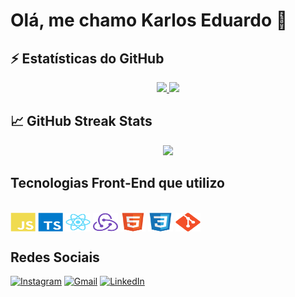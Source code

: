 # Olá, me chamo Karlos Eduardo 👋

## ⚡ Estatísticas do GitHub
<div align="center">
  <a href="https://github.com/karlosqwer">
    <img height="180em" src="https://github-readme-stats.vercel.app/api?username=karlosqwer&show_icons=true&theme=radical&include_all_commits=true&count_private=true"/>
    <img height="180em" src="https://github-readme-stats.vercel.app/api/top-langs/?username=karlosqwer&layout=compact&langs_count=7&theme=radical"/>
  </a>
</div>

## 📈 GitHub Streak Stats 
<div align="center">
  <a href="https://github.com/karlosqwer">
    <img height="180em" src="https://streak-stats.demolab.com/?user=karlosqwer&theme=radical&hide_border=true&date_format=M%20j%5B%2C%20Y%5D&mode=weekly&year=2024"/>
  </a>
</div>

## Tecnologias Front-End que utilizo

<div style="display: inline_block"><br>
  <img align="center" alt="Karlos-Js" height="30" width="40" src="https://raw.githubusercontent.com/devicons/devicon/master/icons/javascript/javascript-plain.svg">
  <img align="center" alt="Karlos-Ts" height="30" width="40" src="https://raw.githubusercontent.com/devicons/devicon/master/icons/typescript/typescript-plain.svg">
  <img align="center" alt="Karlos-React" height="30" width="40" src="https://raw.githubusercontent.com/devicons/devicon/master/icons/react/react-original.svg">
  <img align="center" alt="Karlos-Redux" height="30" width="40" src="https://raw.githubusercontent.com/devicons/devicon/master/icons/redux/redux-original.svg">
  <img align="center" alt="Karlos-HTML" height="30" width="40" src="https://raw.githubusercontent.com/devicons/devicon/master/icons/html5/html5-original.svg">
  <img align="center" alt="Karlos-CSS" height="30" width="40" src="https://raw.githubusercontent.com/devicons/devicon/master/icons/css3/css3-original.svg">
  <img align="center" alt="Karlos-Git" height="30" width="40" src="https://raw.githubusercontent.com/devicons/devicon/master/icons/git/git-original.svg">
</div>

## Redes Sociais

[![Instagram](https://img.shields.io/badge/-Instagram-E4405F?style=for-the-badge&logo=instagram&logoColor=white)](https://www.instagram.com/karlos_yuuk)
[![Gmail](https://img.shields.io/badge/-Gmail-D14836?style=for-the-badge&logo=gmail&logoColor=white)](mailto:contatokarlos12@gmail.com)
[![LinkedIn](https://img.shields.io/badge/-LinkedIn-0077B5?style=for-the-badge&logo=linkedin&logoColor=white)](https://www.linkedin.com/in/karlos-eduardo-414016253/)
